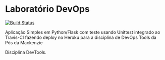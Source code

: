 # Laboratório DevOps



[![Build Status](https://travis-ci.com/ribeiro213/validate.svg?branch=main)](https://travis-ci.com/ribeiro213/validate)

Aplicação Simples em Python/Flask com teste usando Unittest integrado ao Travis-CI fazendo deploy no Heroku para a disciplina de DevOps Tools da Pós da Mackenzie

Disciplina DevTools.
